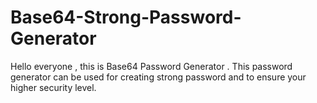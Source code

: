 # Base64-Strong-Password-Generator
Hello everyone , this is Base64 Password Generator . This password generator can be used for creating strong password and to ensure your higher security level.
